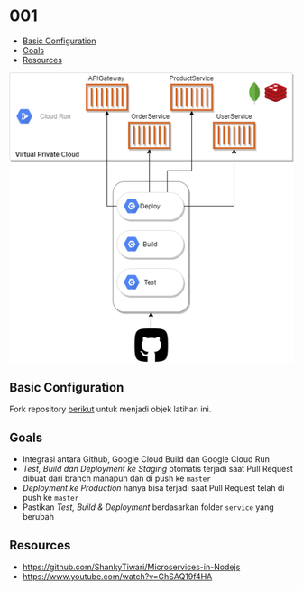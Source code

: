# 001

- [Basic Configuration](#basic-configuration)
- [Goals](#goals)
- [Resources](#resources)

<p align="center">
    <img src="Lab - GoogleCloud-Easy - app.diagrams.net.png"></img>
</p>

## Basic Configuration
Fork repository [berikut](https://github.com/ShankyTiwari/Microservices-in-Nodejs/) untuk menjadi objek latihan ini. 

## Goals
- Integrasi antara Github, Google Cloud Build dan Google Cloud Run
- *Test, Build dan Deployment ke Staging* otomatis terjadi saat Pull Request dibuat dari branch manapun dan di push ke `master`
- *Deployment ke Production* hanya bisa terjadi saat Pull Request telah di push ke `master`
- Pastikan *Test, Build & Deployment* berdasarkan folder `service` yang berubah

## Resources
- https://github.com/ShankyTiwari/Microservices-in-Nodejs
- https://www.youtube.com/watch?v=GhSAQ19f4HA
